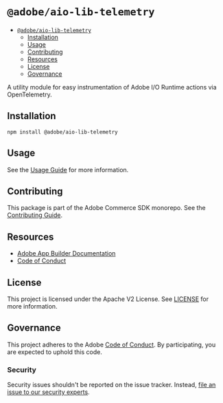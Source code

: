 # `@adobe/aio-lib-telemetry`

- [`@adobe/aio-lib-telemetry`](#adobeaio-lib-telemetry)
  - [Installation](#installation)
  - [Usage](#usage)
  - [Contributing](#contributing)
  - [Resources](#resources)
  - [License](#license)
  - [Governance](#governance)

A utility module for easy instrumentation of Adobe I/O Runtime actions via OpenTelemetry.

## Installation

```shell
npm install @adobe/aio-lib-telemetry
```

## Usage

See the [Usage Guide](./docs/usage.md) for more information.

## Contributing

This package is part of the Adobe Commerce SDK monorepo. See the [Contributing Guide](https://github.com/adobe/aio-commerce-sdk/blob/main/.github/CONTRIBUTING.md).

## Resources

- [Adobe App Builder Documentation](https://developer.adobe.com/app-builder/docs/overview/)
- [Code of Conduct](./CODE_OF_CONDUCT.md)

## License

This project is licensed under the Apache V2 License. See [LICENSE](LICENSE) for more information.

## Governance

This project adheres to the Adobe [Code of Conduct](./CODE_OF_CONDUCT.md). By participating, you are expected to uphold this code.

### Security

Security issues shouldn't be reported on the issue tracker. Instead, [file an issue to our security experts](https://helpx.adobe.com/security/alertus.html).
